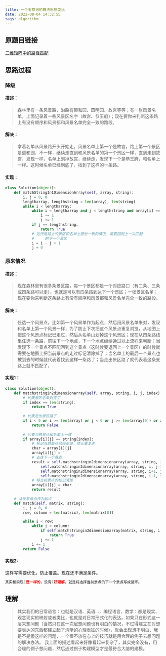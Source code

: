 ```yaml
---
title: 一个有意思的算法思想类比
date: 2022-08-04 14:32:55
tags: algorithm
---
```



## 原题目链接

[二维矩阵中的路径匹配](https://leetcode.cn/problems/ju-zhen-zhong-de-lu-jing-lcof/)



## 思路过程

### 降级

#### 描述：

> 森林里有一条风景路，沿路有颐和园、圆明园、故宫等等；有一张风景名单，上面记录着一些风景区名字（故宫、恭王府）；现在要你来判断这条路上有没有顺序和风景都和风景名单完全一致的路段。

#### 解决：

> 拿着名单从风景路开头开始走，风景名单上第一个是故宫，路上第一个景区是颐和园，不一样，继续走直到和风景名单的第一个景区一样，直到走到故宫，发现一样，名单上划掉故宫，继续走，发现下一个是恭王府，和名单上一样。这时候名单已经到底了，找到了这样的一条路。

#### 实现：

```python
class Solution(object):
    def matchStringIn1DimensionArray(self, array, string):
        i, j = 0, 0
        lengtharray, lengthstring = len(array), len(string)
        while i < lengtharray:
            while i < lengtharray and j < lengthstring and array[i] == string[j]:
                i += 1
                j += 1
            if j == lengthstring:
                return True
            # 这行是路上的景区和名单上部分一致的情况，需要回到上一次匹配
            #     的下一个景区
            i = i - j + 1
            j = 0
```

### 原来情况

#### 描述：

> 现在森林里有很多条景区路，每一个景区都是一个对应路口（有二条、三条或四条路可以走），也就是可以有四条路到达下一个景区；一张景区名单；现在要你来判断这条路上有没有顺序和风景都和风景名单完全一致的路段。

#### 解决：

> 任选一个风景点，比如第一个风景单作为起点，然后用风景名单来对，发现和名单上第一个风景一样，为了防止下次把这个风景点重复浏览，从地图上把这个风景点标记已走过，然后从名单山划掉这个风景区；现在从四条路线里任选一条路，前往下一个地点，下一个地点继续通过以上流程来判断；当发现下一个景点不匹配回到这个景点（这时候要返回上一个景区）的时候就需要在地图上把当前景点的走过标记清除掉了；当名单上的最后一个景点也被划去的时候就代表着找到这样一条路了；当走出景区路了就代表着这条支路上就不匹配了。

#### 实现1：

```python
class Solution(object):
    def matchstringin2dimensionarray(self, array, string, i, j, index):
      	# 代表景区名单划完了
        if index == len(string):
            return True
          
		# 代表走出景区路了
        if i < 0 or i >= len(array) or j < 0 or j >= len(array[0]) or array[i][j] != string[index]:
            return False
				
        # 代表当前景点和名单上一致
        if array[i][j] == string[index]:
          	# 标记当前景点已经走过，防止重复走
            char = array[i][j]
            array[i][j] = ''
            # 去往下一个景点
            result = self.matchstringin2dimensionarray(array, string, i, j+1, index+1) or \
                self.matchstringin2dimensionarray(array, string, i, j-1, index+1) or \
                self.matchstringin2dimensionarray(array, string, i+1, j, index+1) or \
                self.matchstringin2dimensionarray(array, string, i-1, j, index+1)
            # 将当前景点的标记清除
            array[i][j] = char
            return result
          
    # 从任意景点作为起点
    def match(self, matrix, string):
        i, j = 0, 0
        row, column = len(matrix), len(matrix[0])

        while i < row:
            while j < column:
                if self.matchstringin2dimensionarray(matrix, string, i, j, 0):
                    return True
                j += 1
            i += 1
        return False
```

#### 实现2:

这样写需要优化，防止覆盖。现在还不满足条件。

```python
其实和实现1是一样的，没有1好理解，就是将选择当前景点的下一个景点写成循环。
```

## 理解

> 其实我们的日常语言：也就是汉语、英语…，编程语言，数学：都是现实、观念现实的映射或者类比，也就是对日常形式化的表达。如果只在形式这一层来想问题（当然只在这一次层想问题也有明白的情况，不过得建立在对想要表达的东西都建立起了清晰的心理表征的时候），就会出现想不明白、我是不是傻这样的问题，一个很不放在心上的技巧就是用合理的例子去想问题的解决办法。
> 我上面的描述看起来好像看起来复杂了，其实完全没有，用合理的例子想问题，然后通过例子构建模型才是最符合大脑的建模。

